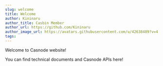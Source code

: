 ```yaml
---
slug: welcome
title: Welcome
author: Kininaru
author_title: Casbin Member
author_url: https://github.com/Kininaru
author_image_url: https://avatars.githubusercontent.com/u/42638489?v=4
tags: 
---
```


Welcome to Casnode website!

You can find technical documents and Casnode APIs here!
